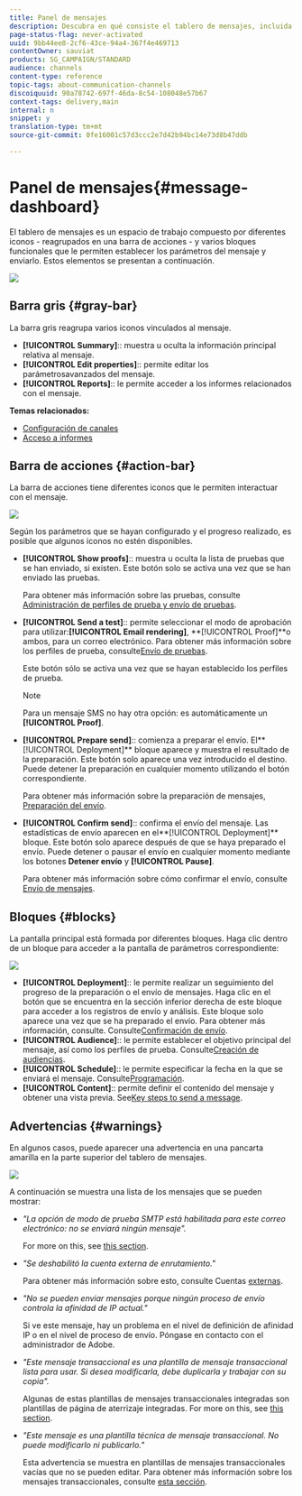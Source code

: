 ```yaml
---
title: Panel de mensajes
description: Descubra en qué consiste el tablero de mensajes, incluida la barra de acciones y los distintos bloques funcionales.
page-status-flag: never-activated
uuid: 9bb44ee8-2cf6-43ce-94a4-367f4e469713
contentOwner: sauviat
products: SG_CAMPAIGN/STANDARD
audience: channels
content-type: reference
topic-tags: about-communication-channels
discoiquuid: 90a78742-697f-46da-8c54-108048e57b67
context-tags: delivery,main
internal: n
snippet: y
translation-type: tm+mt
source-git-commit: 0fe16001c57d3ccc2e7d42b94bc14e73d8b47ddb

---
```



# Panel de mensajes{#message-dashboard}

El tablero de mensajes es un espacio de trabajo compuesto por diferentes iconos - reagrupados en una barra de acciones - y varios bloques funcionales que le permiten establecer los parámetros del mensaje y enviarlo. Estos elementos se presentan a continuación.

![](assets/delivery_dashboard_2.png)

## Barra gris {#gray-bar}

La barra gris reagrupa varios iconos vinculados al mensaje.

* **[!UICONTROL Summary]**:: muestra u oculta la información principal relativa al mensaje.
* **[!UICONTROL Edit properties]**:: permite editar los parámetros[](../../administration/using/configuring-email-channel.md#list-of-email-properties)avanzados del mensaje.
* **[!UICONTROL Reports]**:: le permite acceder a los informes relacionados con el mensaje.

**Temas relacionados:**

* [Configuración de canales](../../administration/using/about-channel-configuration.md)
* [Acceso a informes](../../reporting/using/about-dynamic-reports.md)

## Barra de acciones {#action-bar}

La barra de acciones tiene diferentes iconos que le permiten interactuar con el mensaje.

![](assets/delivery_dashboard_4.png)

Según los parámetros que se hayan configurado y el progreso realizado, es posible que algunos iconos no estén disponibles.

* **[!UICONTROL Show proofs]**:: muestra u oculta la lista de pruebas que se han enviado, si existen. Este botón solo se activa una vez que se han enviado las pruebas.

   Para obtener más información sobre las pruebas, consulte [Administración de perfiles de prueba y envío de pruebas](../../sending/using/managing-test-profiles-and-sending-proofs.md).

* **[!UICONTROL Send a test]**:: permite seleccionar el modo de aprobación para utilizar:**[!UICONTROL Email rendering]**, **[!UICONTROL Proof]**o ambos, para un correo electrónico. Para obtener más información sobre los perfiles de prueba, consulte[Envío de pruebas](../../sending/using/managing-test-profiles-and-sending-proofs.md#sending-proofs).

   Este botón sólo se activa una vez que se hayan establecido los perfiles de prueba.

   >[!NOTE]
   >
   >Para un mensaje SMS no hay otra opción: es automáticamente un **[!UICONTROL Proof]**.

* **[!UICONTROL Prepare send]**:: comienza a preparar el envío. El**[!UICONTROL Deployment]** bloque aparece y muestra el resultado de la preparación. Este botón solo aparece una vez introducido el destino. Puede detener la preparación en cualquier momento utilizando el botón correspondiente.

   Para obtener más información sobre la preparación de mensajes, [Preparación del envío](../../sending/using/preparing-the-send.md).

* **[!UICONTROL Confirm send]**:: confirma el envío del mensaje. Las estadísticas de envío aparecen en el**[!UICONTROL Deployment]** bloque. Este botón solo aparece después de que se haya preparado el envío. Puede detener o pausar el envío en cualquier momento mediante los botones **Detener envío** y **[!UICONTROL Pause]**.

   Para obtener más información sobre cómo confirmar el envío, consulte [Envío de mensajes](../../sending/using/confirming-the-send.md).

## Bloques {#blocks}

La pantalla principal está formada por diferentes bloques. Haga clic dentro de un bloque para acceder a la pantalla de parámetros correspondiente:

![](assets/delivery_dashboard_3.png)

* **[!UICONTROL Deployment]**:: le permite realizar un seguimiento del progreso de la preparación o el envío de mensajes. Haga clic en el botón que se encuentra en la sección inferior derecha de este bloque para acceder a los registros de envío y análisis. Este bloque solo aparece una vez que se ha preparado el envío. Para obtener más información, consulte. Consulte[Confirmación de envío](../../sending/using/confirming-the-send.md).
* **[!UICONTROL Audience]**:: le permite establecer el objetivo principal del mensaje, así como los perfiles de prueba. Consulte[Creación de audiencias](../../audiences/using/creating-audiences.md).
* **[!UICONTROL Schedule]**:: le permite especificar la fecha en la que se enviará el mensaje. Consulte[Programación](../../sending/using/about-scheduling-messages.md).
* **[!UICONTROL Content]**:: permite definir el contenido del mensaje y obtener una vista previa. See[Key steps to send a message](../../channels/using/key-steps-to-send-a-message.md).

## Advertencias {#warnings}

En algunos casos, puede aparecer una advertencia en una pancarta amarilla en la parte superior del tablero de mensajes.

![](assets/delivery_dashboard_warnings.png)

A continuación se muestra una lista de los mensajes que se pueden mostrar:

* *&quot;La opción de modo de prueba SMTP está habilitada para este correo electrónico: no se enviará ningún mensaje&quot;.*

   For more on this, see [this section](../../administration/using/configuring-email-channel.md#smtp-test-mode).

* *&quot;Se deshabilitó la cuenta externa de enrutamiento.&quot;*

   Para obtener más información sobre esto, consulte Cuentas [externas](../../administration/using/external-accounts.md).

* *&quot;No se pueden enviar mensajes porque ningún proceso de envío controla la afinidad de IP actual.&quot;*

   Si ve este mensaje, hay un problema en el nivel de definición de afinidad IP o en el nivel de proceso de envío. Póngase en contacto con el administrador de Adobe.

* *&quot;Este mensaje transaccional es una plantilla de mensaje transaccional lista para usar. Si desea modificarla, debe duplicarla y trabajar con su copia&quot;.*

   Algunas de estas plantillas de mensajes transaccionales integradas son plantillas de página de aterrizaje integradas. For more on this, see [this section](../../channels/using/landing-page-templates.md).

* *&quot;Este mensaje es una plantilla técnica de mensaje transaccional. No puede modificarlo ni publicarlo.&quot;*

   Esta advertencia se muestra en plantillas de mensajes transaccionales vacías que no se pueden editar. Para obtener más información sobre los mensajes transaccionales, consulte [esta sección](../../channels/using/about-transactional-messaging.md).
